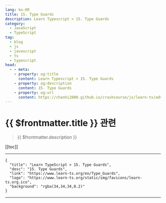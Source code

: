 ```yaml
---
lang: ko-KR
title: 15. Type Guards
description: Learn Typescript > 15. Type Guards
category: 
  - JavaScript
  - TypeScript
tag: 
  - blog
  - js
  - javascript
  - ts
  - typescript
head:
  - - meta:
    - property: og:title
      content: Learn Typescript > 15. Type Guards
    - property: og:description
      content: 15. Type Guards
    - property: og:url
      content: https://chanhi2000.github.io/crashcourse/js/learn-ts/advanced/15.html
---
```


# {{ $frontmatter.title }} 관련

> {{ $frontmatter.description }}

[[toc]]

---

```component VPCard
{
  "title": "Learn TypeScript > 15. Type Guards",
  "desc": "15. Type Guards",
  "link": "https://www.learn-ts.org/en/Type_Guards",
  "logo": "https://www.learn-ts.org/static/img/favicons/learn-ts.org.ico",
  "background": "rgba(34,34,34,0.2)"
}
```

---

<TagLinks />